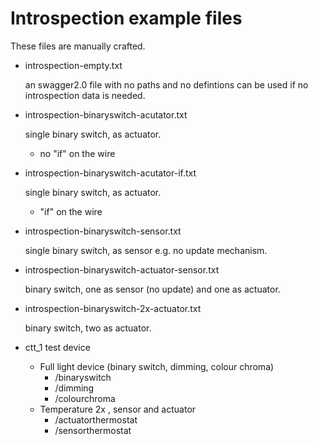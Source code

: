 # Introspection example files

These files are manually crafted.

- introspection-empty.txt

  an swagger2.0 file with no paths and no defintions
  can be used if no introspection data is needed.
  
- introspection-binaryswitch-acutator.txt

  single binary switch, as actuator.
  - no "if" on the wire

- introspection-binaryswitch-acutator-if.txt

  single binary switch, as actuator.
  - "if" on the wire

- introspection-binaryswitch-sensor.txt

  single binary switch, as sensor e.g. no update mechanism.
  
 
- introspection-binaryswitch-actuator-sensor.txt

  binary switch, one as sensor (no update) and one as actuator.
  
- introspection-binaryswitch-2x-actuator.txt

  binary switch, two as actuator.
  
  
- ctt_1 test device

    - Full light device (binary switch, dimming, colour chroma)
        - /binaryswitch
        - /dimming
        - /colourchroma
    - Temperature 2x , sensor and actuator
        - /actuatorthermostat
        - /sensorthermostat
